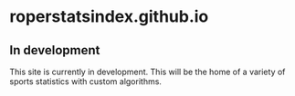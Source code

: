 # roperstatsindex.github.io

## In development

This site is currently in development. This will be the home of a variety of sports statistics with custom algorithms.

